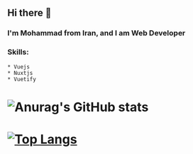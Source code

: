 ## Hi there 👋

### I'm Mohammad from Iran, and I am Web Developer

### Skills: 
	* Vuejs
	* Nuxtjs
	* Vuetify

# ![Anurag's GitHub stats](https://github-readme-stats.vercel.app/api?username=Ayazadeh&show_icons=true&theme=tokyonight)

# [![Top Langs](https://github-readme-stats.vercel.app/api/top-langs/?username=Ayazadeh&layout=compact&theme=tokyonight)](https://github.com/anuraghazra/github-readme-stats)

              
              
